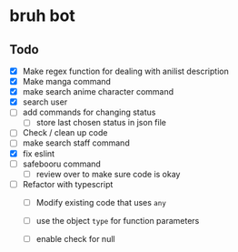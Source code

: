 # bruh bot



## Todo

- [x] Make regex function for dealing with anilist description
- [x] Make manga command
- [x] make search anime character command
- [x] search user
- [ ] add commands for changing status
  - [ ] store last chosen status in json file
- [ ] Check / clean up code
- [ ] make search staff command
- [x] fix eslint
- [ ] safebooru command
  - [ ] review over to make sure code is okay
- [ ] Refactor with typescript
  - [ ] Modify existing code that uses `any`
  - [ ] use the object `type` for function parameters
  - [ ] enable check for null

